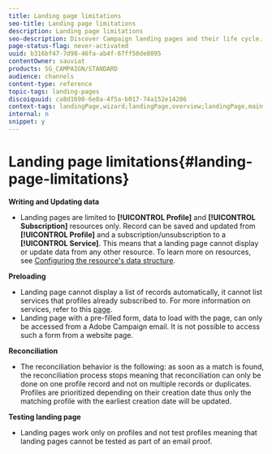 ```yaml
---
title: Landing page limitations
seo-title: Landing page limitations
description: Landing page limitations
seo-description: Discover Campaign landing pages and their life cycle.
page-status-flag: never-activated
uuid: b316bf47-7d98-46fa-ab4f-67ff50de8095
contentOwner: sauviat
products: SG_CAMPAIGN/STANDARD
audience: channels
content-type: reference
topic-tags: landing-pages
discoiquuid: ca8d1698-6e8a-4f5a-b017-74a152e14286
context-tags: landingPage,wizard;landingPage,overview;landingPage,main
internal: n
snippet: y
---
```


# Landing page limitations{#landing-page-limitations}
**Writing and Updating data**

* Landing pages are limited to **[!UICONTROL Profile]** and **[!UICONTROL Subscription]** resources only. Record can be saved and updated from **[!UICONTROL Profile]** and a subscription/unsubscription to a **[!UICONTROL Service]**. This means that a landing page cannot display or update data from any other resource.
To learn more on resources, see [Configuring the resource's data structure](../../developing/using/configuring-the-resource-s-data-structure.md).

**Preloading**

* Landing page cannot display a list of records automatically, it cannot list services that profiles already subscribed to. For more information on services, refer to this [page](../../audiences/using/creating-a-service.md).
* Landing page with a pre-filled form, data to load with the page, can only be accessed from a Adobe Campaign email. It is not possible to access such a form from a website page.


**Reconciliation**

* The reconciliation behavior is the following: as soon as a match is found, the reconciliation process stops meaning that reconciliation can only be done on one profile record and not on multiple records or duplicates. 
Profiles are prioritized depending on their creation date thus only the matching profile with the earliest creation date will be updated.

**Testing landing page**
* Landing pages work only on profiles and not test profiles meaning that landing pages cannot be tested as part of an email proof.

